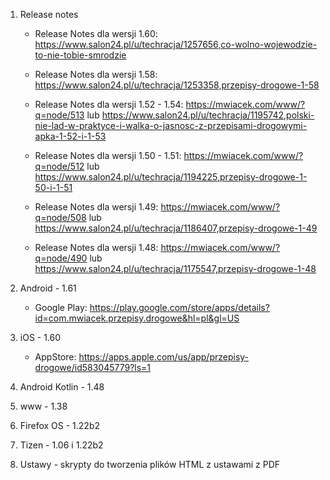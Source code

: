 1. Release notes

    * Release Notes dla wersji 1.60: https://www.salon24.pl/u/techracja/1257656,co-wolno-wojewodzie-to-nie-tobie-smrodzie

    * Release Notes dla wersji 1.58: https://www.salon24.pl/u/techracja/1253358,przepisy-drogowe-1-58

    * Release Notes dla wersji 1.52 - 1.54: https://mwiacek.com/www/?q=node/513 lub https://www.salon24.pl/u/techracja/1195742,polski-nie-lad-w-praktyce-i-walka-o-jasnosc-z-przepisami-drogowymi-apka-1-52-i-1-53

    * Release Notes dla wersji 1.50 - 1.51: https://mwiacek.com/www/?q=node/512 lub https://www.salon24.pl/u/techracja/1194225,przepisy-drogowe-1-50-i-1-51

    * Release Notes dla wersji 1.49: https://mwiacek.com/www/?q=node/508 lub https://www.salon24.pl/u/techracja/1186407,przepisy-drogowe-1-49

    * Release Notes dla wersji 1.48: https://mwiacek.com/www/?q=node/490 lub https://www.salon24.pl/u/techracja/1175547,przepisy-drogowe-1-48

2. Android - 1.61

    * Google Play: https://play.google.com/store/apps/details?id=com.mwiacek.przepisy.drogowe&hl=pl&gl=US

3. iOS - 1.60

    * AppStore: https://apps.apple.com/us/app/przepisy-drogowe/id583045779?ls=1

4. Android Kotlin - 1.48

5. www - 1.38

6. Firefox OS - 1.22b2

7. Tizen - 1.06 i 1.22b2

8. Ustawy - skrypty do tworzenia plików HTML z ustawami z PDF

